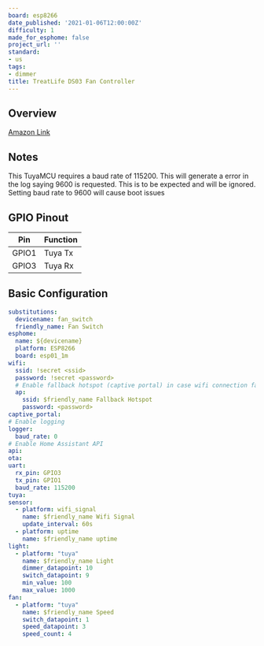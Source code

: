 ```yaml
---
board: esp8266
date_published: '2021-01-06T12:00:00Z'
difficulty: 1
made_for_esphome: false
project_url: ''
standard:
- us
tags:
- dimmer
title: TreatLife DS03 Fan Controller
---
```


## Overview

[Amazon Link](https://amzn.to/3aOfMcG)

## Notes

This TuyaMCU requires a baud rate of 115200. This will generate a error in the log saying 9600 is requested. This is to be expected and will be ignored. Setting baud rate to 9600 will cause boot issues

## GPIO Pinout

| Pin   | Function |
| ----- | -------- |
| GPIO1 | Tuya Tx  |
| GPIO3 | Tuya Rx  |

## Basic Configuration

```yaml
substitutions:
  devicename: fan_switch
  friendly_name: Fan Switch
esphome:
  name: ${devicename}
  platform: ESP8266
  board: esp01_1m
wifi:
  ssid: !secret <ssid>
  password: !secret <password>
  # Enable fallback hotspot (captive portal) in case wifi connection fails
  ap:
    ssid: $friendly_name Fallback Hotspot
    password: <password>
captive_portal:
# Enable logging
logger:
  baud_rate: 0
# Enable Home Assistant API
api:
ota:
uart:
  rx_pin: GPIO3
  tx_pin: GPIO1
  baud_rate: 115200
tuya:
sensor:
  - platform: wifi_signal
    name: $friendly_name Wifi Signal
    update_interval: 60s
  - platform: uptime
    name: $friendly_name uptime
light:
  - platform: "tuya"
    name: $friendly_name Light
    dimmer_datapoint: 10
    switch_datapoint: 9
    min_value: 100
    max_value: 1000
fan:
  - platform: "tuya"
    name: $friendly_name Speed
    switch_datapoint: 1
    speed_datapoint: 3
    speed_count: 4
```
